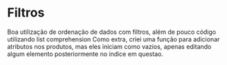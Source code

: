 # Filtros
Boa utilização de ordenação de dados com filtros, além de pouco código utilizando list comprehension
Como extra, criei uma função para adicionar atributos nos produtos, mas eles iniciam como vazios, 
apenas editando algum elemento posteriormente no indice em questao.
